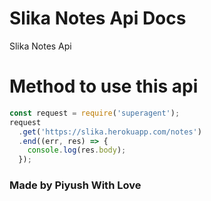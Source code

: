 # Slika Notes Api Docs
Slika Notes Api

# Method to use this api 

```js
const request = require('superagent');
request
  .get('https://slika.herokuapp.com/notes')
  .end((err, res) => {
    console.log(res.body);
  });
```

### Made by Piyush With Love